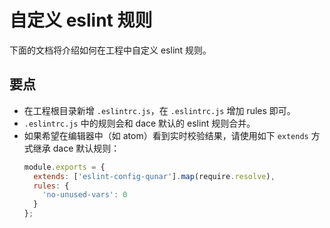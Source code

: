 # 自定义 eslint 规则

下面的文档将介绍如何在工程中自定义 eslint 规则。

## 要点
- 在工程根目录新增 `.eslintrc.js`，在 `.eslintrc.js` 增加 rules 即可。
- `.eslintrc.js` 中的规则会和 dace 默认的 eslint 规则合并。
- 如果希望在编辑器中（如 atom）看到实时校验结果，请使用如下 `extends` 方式继承 dace 默认规则：
  ```js
  module.exports = {
    extends: ['eslint-config-qunar'].map(require.resolve),
    rules: {
      'no-unused-vars': 0
    }
  };
  ```
